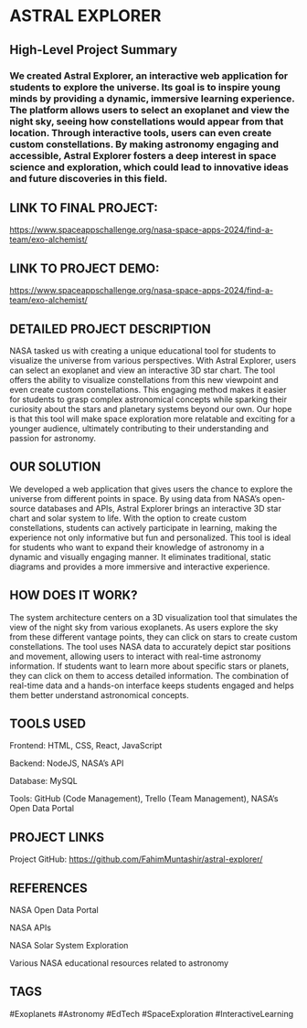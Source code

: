 # ASTRAL EXPLORER

## High-Level Project Summary
### We created Astral Explorer, an interactive web application for students to explore the universe. Its goal is to inspire young minds by providing a dynamic, immersive learning experience. The platform allows users to select an exoplanet and view the night sky, seeing how constellations would appear from that location. Through interactive tools, users can even create custom constellations. By making astronomy engaging and accessible, Astral Explorer fosters a deep interest in space science and exploration, which could lead to innovative ideas and future discoveries in this field.

## LINK TO FINAL PROJECT:
<a>https://www.spaceappschallenge.org/nasa-space-apps-2024/find-a-team/exo-alchemist/ </a> 

## LINK TO PROJECT DEMO:
https://www.spaceappschallenge.org/nasa-space-apps-2024/find-a-team/exo-alchemist/

## DETAILED PROJECT DESCRIPTION
NASA tasked us with creating a unique educational tool for students to visualize the universe from various perspectives. With Astral Explorer, users can select an exoplanet and view an interactive 3D star chart. The tool offers the ability to visualize constellations from this new viewpoint and even create custom constellations. This engaging method makes it easier for students to grasp complex astronomical concepts while sparking their curiosity about the stars and planetary systems beyond our own. Our hope is that this tool will make space exploration more relatable and exciting for a younger audience, ultimately contributing to their understanding and passion for astronomy.

## OUR SOLUTION
We developed a web application that gives users the chance to explore the universe from different points in space. By using data from NASA’s open-source databases and APIs, Astral Explorer brings an interactive 3D star chart and solar system to life. With the option to create custom constellations, students can actively participate in learning, making the experience not only informative but fun and personalized. This tool is ideal for students who want to expand their knowledge of astronomy in a dynamic and visually engaging manner. It eliminates traditional, static diagrams and provides a more immersive and interactive experience.

## HOW DOES IT WORK?
The system architecture centers on a 3D visualization tool that simulates the view of the night sky from various exoplanets. As users explore the sky from these different vantage points, they can click on stars to create custom constellations. The tool uses NASA data to accurately depict star positions and movement, allowing users to interact with real-time astronomy information. If students want to learn more about specific stars or planets, they can click on them to access detailed information. The combination of real-time data and a hands-on interface keeps students engaged and helps them better understand astronomical concepts.

## TOOLS USED

Frontend: HTML, CSS, React, JavaScript

Backend: NodeJS, NASA’s API

Database: MySQL

Tools: GitHub (Code Management), Trello (Team Management), NASA’s Open Data Portal

## PROJECT LINKS
Project GitHub: https://github.com/FahimMuntashir/astral-explorer/


## REFERENCES

NASA Open Data Portal

NASA APIs

NASA Solar System Exploration

Various NASA educational resources related to astronomy

## TAGS
#Exoplanets #Astronomy #EdTech #SpaceExploration #InteractiveLearning
